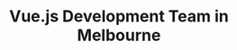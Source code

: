 ---
title: Vue.js Development Team in Melbourne
permalink: /landings/vue-js-developer-melbourne
technology: Vue.js
location: Melbourne
---